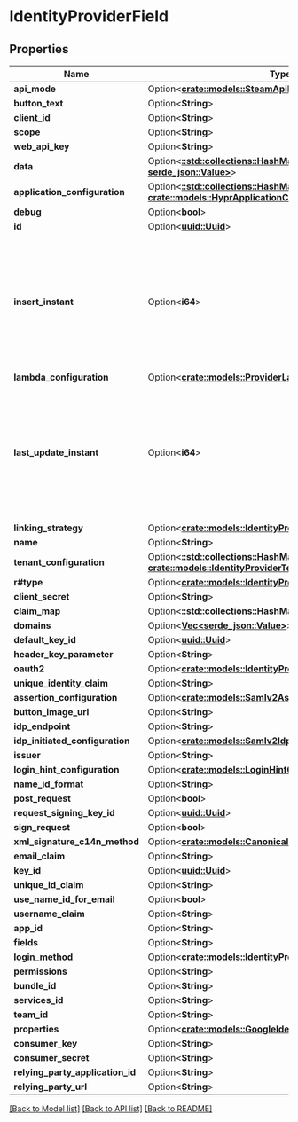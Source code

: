 # IdentityProviderField

## Properties

Name | Type | Description | Notes
------------ | ------------- | ------------- | -------------
**api_mode** | Option<[**crate::models::SteamApiMode**](SteamAPIMode.md)> |  | [optional]
**button_text** | Option<**String**> |  | [optional]
**client_id** | Option<**String**> |  | [optional]
**scope** | Option<**String**> |  | [optional]
**web_api_key** | Option<**String**> |  | [optional]
**data** | Option<[**::std::collections::HashMap<String, serde_json::Value>**](serde_json::Value.md)> |  | [optional]
**application_configuration** | Option<[**::std::collections::HashMap<String, crate::models::HyprApplicationConfiguration>**](HYPRApplicationConfiguration.md)> |  | [optional]
**debug** | Option<**bool**> |  | [optional]
**id** | Option<[**uuid::Uuid**](uuid::Uuid.md)> |  | [optional]
**insert_instant** | Option<**i64**> | The number of milliseconds since the unix epoch: January 1, 1970 00:00:00 UTC. This value is always in UTC. | [optional]
**lambda_configuration** | Option<[**crate::models::ProviderLambdaConfiguration**](ProviderLambdaConfiguration.md)> |  | [optional]
**last_update_instant** | Option<**i64**> | The number of milliseconds since the unix epoch: January 1, 1970 00:00:00 UTC. This value is always in UTC. | [optional]
**linking_strategy** | Option<[**crate::models::IdentityProviderLinkingStrategy**](IdentityProviderLinkingStrategy.md)> |  | [optional]
**name** | Option<**String**> |  | [optional]
**tenant_configuration** | Option<[**::std::collections::HashMap<String, crate::models::IdentityProviderTenantConfiguration>**](IdentityProviderTenantConfiguration.md)> |  | [optional]
**r#type** | Option<[**crate::models::IdentityProviderType**](IdentityProviderType.md)> |  | [optional]
**client_secret** | Option<**String**> |  | [optional]
**claim_map** | Option<**::std::collections::HashMap<String, String>**> |  | [optional]
**domains** | Option<[**Vec<serde_json::Value>**](serde_json::Value.md)> |  | [optional]
**default_key_id** | Option<[**uuid::Uuid**](uuid::Uuid.md)> |  | [optional]
**header_key_parameter** | Option<**String**> |  | [optional]
**oauth2** | Option<[**crate::models::IdentityProviderOauth2Configuration**](IdentityProviderOauth2Configuration.md)> |  | [optional]
**unique_identity_claim** | Option<**String**> |  | [optional]
**assertion_configuration** | Option<[**crate::models::Samlv2AssertionConfiguration**](SAMLv2AssertionConfiguration.md)> |  | [optional]
**button_image_url** | Option<**String**> |  | [optional]
**idp_endpoint** | Option<**String**> |  | [optional]
**idp_initiated_configuration** | Option<[**crate::models::Samlv2IdpInitiatedConfiguration**](SAMLv2IdpInitiatedConfiguration.md)> |  | [optional]
**issuer** | Option<**String**> |  | [optional]
**login_hint_configuration** | Option<[**crate::models::LoginHintConfiguration**](LoginHintConfiguration.md)> |  | [optional]
**name_id_format** | Option<**String**> |  | [optional]
**post_request** | Option<**bool**> |  | [optional]
**request_signing_key_id** | Option<[**uuid::Uuid**](uuid::Uuid.md)> |  | [optional]
**sign_request** | Option<**bool**> |  | [optional]
**xml_signature_c14n_method** | Option<[**crate::models::CanonicalizationMethod**](CanonicalizationMethod.md)> |  | [optional]
**email_claim** | Option<**String**> |  | [optional]
**key_id** | Option<[**uuid::Uuid**](uuid::Uuid.md)> |  | [optional]
**unique_id_claim** | Option<**String**> |  | [optional]
**use_name_id_for_email** | Option<**bool**> |  | [optional]
**username_claim** | Option<**String**> |  | [optional]
**app_id** | Option<**String**> |  | [optional]
**fields** | Option<**String**> |  | [optional]
**login_method** | Option<[**crate::models::IdentityProviderLoginMethod**](IdentityProviderLoginMethod.md)> |  | [optional]
**permissions** | Option<**String**> |  | [optional]
**bundle_id** | Option<**String**> |  | [optional]
**services_id** | Option<**String**> |  | [optional]
**team_id** | Option<**String**> |  | [optional]
**properties** | Option<[**crate::models::GoogleIdentityProviderProperties**](GoogleIdentityProviderProperties.md)> |  | [optional]
**consumer_key** | Option<**String**> |  | [optional]
**consumer_secret** | Option<**String**> |  | [optional]
**relying_party_application_id** | Option<**String**> |  | [optional]
**relying_party_url** | Option<**String**> |  | [optional]

[[Back to Model list]](../README.md#documentation-for-models) [[Back to API list]](../README.md#documentation-for-api-endpoints) [[Back to README]](../README.md)


